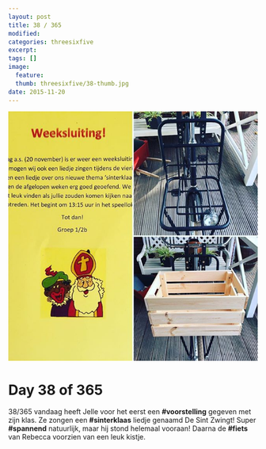 ```yaml
---
layout: post
title: 38 / 365
modified:
categories: threesixfive
excerpt:
tags: []
image:
  feature: 
  thumb: threesixfive/38-thumb.jpg
date: 2015-11-20
---
```


![38](/images/threesixfive/38.jpg)

# Day 38 of 365

38/365 vandaag heeft Jelle voor het eerst een **\#voorstelling** gegeven met zijn klas. Ze zongen een **\#sinterklaas** liedje genaamd De Sint Zwingt! Super **\#spannend** natuurlijk, maar hij stond helemaal vooraan! Daarna de **\#fiets** van Rebecca voorzien van een leuk kistje.
